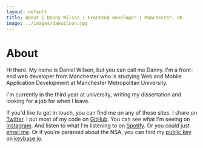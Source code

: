 ```yaml
---
layout: default
title: About | Danny Wilson | Frontend developer | Manchester, UK
image: ../images/danwilson.jpg
---
```

# About
Hi there. My name is Daniel Wilson, but you can call me Danny. I'm a front-end web developer from Manchester who is studying Web and Mobile Application Development at Manchester Metropolitan University.

I'm currently in the third year at university, writing my dissertation and looking for a job for when I leave.

If you'd like to get in touch, you can find me on any of these sites. I share on [Twitter](http://twitter.com/wilsonand1). I put most of my code on [GitHub](http://github.com/wilsonand1). You can see what I'm seeing on [Instagram](http://instagram.com/wilsonand1_). And listen to what I'm listening to on [Spotify](http://open.spotify.com/user/1128636631). Or you could just <a href="mailto:hello@danwilson.co">email me</a>. Or if you're paranoid about the NSA, you can find my [public key](https://keybase.io/wilson) on [keybase.io](https://keybase.io).
